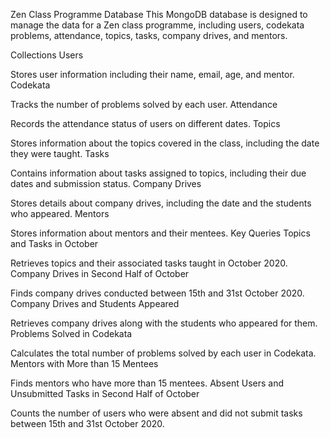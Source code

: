 
Zen Class Programme Database
This MongoDB database is designed to manage the data for a Zen class programme, including users, codekata problems, attendance, topics, tasks, company drives, and mentors.

Collections
Users

Stores user information including their name, email, age, and mentor.
Codekata

Tracks the number of problems solved by each user.
Attendance

Records the attendance status of users on different dates.
Topics

Stores information about the topics covered in the class, including the date they were taught.
Tasks

Contains information about tasks assigned to topics, including their due dates and submission status.
Company Drives

Stores details about company drives, including the date and the students who appeared.
Mentors

Stores information about mentors and their mentees.
Key Queries
Topics and Tasks in October

Retrieves topics and their associated tasks taught in October 2020.
Company Drives in Second Half of October

Finds company drives conducted between 15th and 31st October 2020.
Company Drives and Students Appeared

Retrieves company drives along with the students who appeared for them.
Problems Solved in Codekata

Calculates the total number of problems solved by each user in Codekata.
Mentors with More than 15 Mentees

Finds mentors who have more than 15 mentees.
Absent Users and Unsubmitted Tasks in Second Half of October

Counts the number of users who were absent and did not submit tasks between 15th and 31st October 2020.